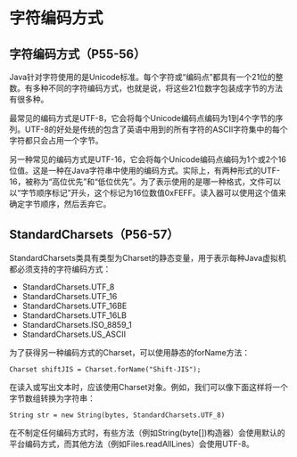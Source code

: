 # 字符编码方式

## 字符编码方式（P55-56）

Java针对字符使用的是Unicode标准。每个字符或“编码点”都具有一个21位的整数。有多种不同的字符编码方式，也就是说，将这些21位数字包装成字节的方法有很多种。

最常见的编码方式是UTF-8，它会将每个Unicode编码点编码为1到4个字节的序列。UTF-8的好处是传统的包含了英语中用到的所有字符的ASCII字符集中的每个字符都只会占用一个字节。

另一种常见的编码方式是UTF-16，它会将每个Unicode编码点编码为1个或2个16位值。这是一种在Java字符串中使用的编码方式。实际上，有两种形式的UTF-16，被称为“高位优先”和“低位优先”。为了表示使用的是哪一种格式，文件可以以“字节顺序标记”开头，这个标记为16位数值0xFEFF。读入器可以使用这个值来确定字节顺序，然后丢弃它。

## StandardCharsets（P56-57）

StandardCharsets类具有类型为Charset的静态变量，用于表示每种Java虚拟机都必须支持的字符编码方式：

* StandardCharsets.UTF\_8
* StandardCharsets.UTF\_16
* StandardCharsets.UTF\_16BE
* StandardCharsets.UTF\_16LB
* StandardCharsets.ISO\_8859\_1
* StandardCharsets.US\_ASCII

为了获得另一种编码方式的Charset，可以使用静态的forName方法：

```text
Charset shiftJIS = Charset.forName("Shift-JIS");
```

在读入或写出文本时，应该使用Charset对象。例如，我们可以像下面这样将一个字节数组转换为字符串：

```text
String str = new String(bytes, StandardCharsets.UTF_8)
```

在不制定任何编码方式时，有些方法（例如String\(byte\[\]\)构造器）会使用默认的平台编码方式，而其他方法（例如Files.readAllLines）会使用UTF-8。

